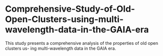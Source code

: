 # Comprehensive-Study-of-Old-Open-Clusters-using-multi-wavelength-data-in-the-GAIA-era
This study presents a comprehensive analysis of the properties of old open clusters us- ing multi-wavelength data in the GAIA era.
